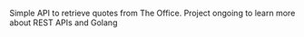 Simple API to retrieve quotes from The Office. Project ongoing to learn more about REST APIs and Golang
